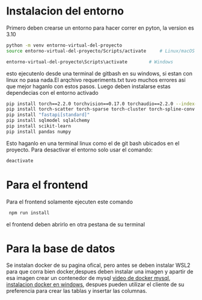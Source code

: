 # Instalacion del entorno
Primero deben crearse un entorno para hacer correr en pyton, la version es 3.10
```bash
python -m venv entorno-virtual-del-proyecto
source entorno-virtual-del-proyecto/Scripts/activate     # Linux/macOS

entorno-virtual-del-proyecto\Scripts\activate        # Windows

```
esto ejecutenlo desde una terminal de gitbash en su windows, si estan con linux no pasa nada.El arqchivo requeriments.txt tuvo muchos errores asi que mejor haganlo con estos pasos.
Luego deben instalarse estas dependecias con el entorno activado
```bash
pip install torch==2.2.0 torchvision==0.17.0 torchaudio==2.2.0 --index-url https://download.pytorch.org/whl/cpu
pip install torch-scatter torch-sparse torch-cluster torch-spline-conv torch-geometric -f https://data.pyg.org/whl/torch-2.2.0+cpu.html
pip install "fastapi[standard]"
pip install sqlmodel sqlalchemy
pip install scikit-learn
pip install pandas numpy
```
Esto haganlo en una terminal linux como el de git bash ubicados en el proyecto.
Para desactivar el entorno solo usar el comando:
```bash
deactivate
```

# Para el frontend
Para el frontend solamente ejecuten este comando
```bash
 npm run install
```
el frontend deben abrirlo en otra pestana de su terminal

# Para la base de datos
Se instalan docker de su pagina ofical, pero antes se deben instalar WSL2 para que corra bien docker,despues deben
instalar una imagen y apartir de esa imagen crear un contenedor de mysql [video de docker mysql](https://www.youtube.com/watch?v=gRylJCfjkrQ&t=461s), [instalacion docker en windows](https://www.youtube.com/watch?v=ZO4KWQfUBBc), despues pueden utilizar el cliente de su preferencia para crear las tablas y insertar las columnas.
